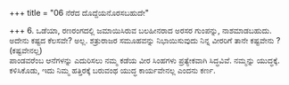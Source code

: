 +++
title = "06 ನೆರೆದ ದೊದ್ದೆಯನೊರಸಬಹುದೇ"

+++
6. ಒಡೆಯಾ, ರಣರಂಗದಲ್ಲಿ ಜಮಾಯಿಸಿರುವ ಬಲಹೀನರಾದ ಅರಸರ ಗುಂಪನ್ನು, ನಾಶಮಾಡಬಹುದು. ಅದೇನು ಕಷ್ಟದ ಕೆಲಸವೇ? ಅಲ್ಲ. ಶತ್ರುರಾಜರ ಸಮೂಹವನ್ನು ನಿಭಾಯಿಸುವುದು ನಿನ್ನ ವೀರರಿಗೆ ತಾನೇ ಕಷ್ಟವೇನು ? (ಕಷ್ಟವೇನಲ್ಲ)  
ಪಾಂಡವರೆಂಬ ಆನೆಗಳನ್ನು ಎದುರಿಸಲು ನಮ್ಮ ಕಡೆಯ ವೀರ ಸಿಂಹಗಳು ಪ್ರತ್ಯೇಕವಾಗಿ ಸಿದ್ಧವಿವೆ. ನಮ್ಮನ್ನು ಯುದ್ಧಕ್ಕೆ. ಕಳಿಸಿಕೊಡು, ಇದು ನಿಮ್ಮ ಹತ್ತಿರಕ್ಕೆ ಬರುವಂಥ ಯುದ್ಧ ಕಾರ್ಯವೇನಲ್ಲ ಎಂದನು ಕರ್ಣ.
